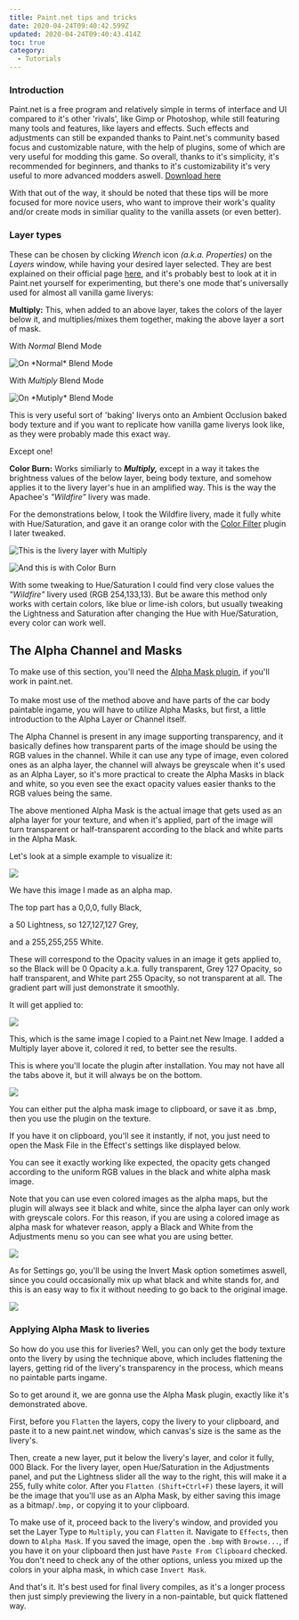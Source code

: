 ```yaml
---
title: Paint.net tips and tricks
date: 2020-04-24T09:40:42.599Z
updated: 2020-04-24T09:40:43.414Z
toc: true
category:
  - Tutorials
---
```

### **Introduction**

Paint.net is a free program and relatively simple in terms of interface and UI compared to it's other 'rivals', like Gimp or Photoshop, while still featuring many tools and features, like layers and effects. Such effects and adjustments can still be expanded thanks to Paint.net's community based focus and customizable nature, with the help of plugins, some of which are very useful for modding this game. So overall, thanks to it's simplicity, it's recommended for beginners, and thanks to it's customizability it's very useful to more advanced modders aswell.  [Download here](https://www.getpaint.net/download.html)

With that out of the way, it should be noted that these tips will be more focused for more novice users, who want to improve their work's quality and/or create mods in similiar quality to the vanilla assets (or even better).

### **Layer types**

These can be chosen by clicking *Wrench* icon *(a.k.a. Properties)* on the *Layers* window, while having your desired layer selected. They are best explained on their official page [here](https://www.getpaint.net/doc/latest/BlendModes.html), and it's probably best to look at it in Paint.net yourself for experimenting, but there's one mode that's universally used for almost all vanilla game liverys:

**Multiply:** This, when added to an above layer, takes the colors of the layer below it, and multiplies/mixes them together, making the above layer a sort of mask. 

With *Normal* Blend Mode

![](/media/multip_layer1.png "On *Normal* Blend Mode")

With *Multiply* Blend Mode

![](/media/multipl_layer2.png "On *Mutiply* Blend Mode")

This is very useful sort of 'baking' liverys onto an Ambient Occlusion baked body texture and if you want to replicate how vanilla game liverys look like, as they were probably made this exact way. 

Except one!

**Color Burn:**
Works similiarly to ***Multiply,*** except in a way it takes the brightness values of the below layer, being body texture, and somehow applies it to the livery layer's hue in an amplified way. This is the way the Apachee's *"Wildfire"* livery was made.

For the demonstrations below, I took the Wildfire livery, made it fully white with Hue/Saturation, and gave it an orange color with the [Color Filter](https://forums.getpaint.net/topic/18811-ed-harvey-effects-v-40-2012-02-13/) plugin I later tweaked.

![This is the livery layer with Multiply](/media/wildfire-mulp.png)

![And this is with Color Burn](/media/wildfire-cb.png)

With some tweaking to Hue/Saturation I could find very close values the *"Wildfire"* livery used (RGB 254,133,13).
But be aware this method only works with certain colors, like blue or lime-ish colors, but usually tweaking the Lightness and Saturation after changing the Hue with Hue/Saturation, every color can work well.

## **The Alpha Channel and Masks**

To make use of this section, you'll need the [Alpha Mask plugin](https://forums.getpaint.net/topic/1854-alpha-mask-import-plugin-20/), if you'll work in paint.net.\
\
To make most use of the method above and have parts of the car body paintable ingame, you will have to utilize Alpha Masks, but first, a little introduction to the Alpha Layer or Channel itself. 

The Alpha Channel is present in any image supporting transparency, and it basically defines how transparent parts of the image should be using the RGB values in the channel. While it can use any type of image, even colored ones as an alpha layer, the channel will always be greyscale when it's used as an Alpha Layer, so it's more practical to create the Alpha Masks in black and white, so you even see the exact opacity values easier thanks to the RGB values being the same.

The above mentioned Alpha Mask is the actual image that gets used as an alpha layer for your texture, and when it's applied, part of the image will turn transparent or half-transparent according to the black and white parts in the Alpha Mask.

Let's look at a simple example to visualize it:

![](/media/alpha-simpl1.png)

We have this image I made as an alpha map. 

The top part has a 0,0,0, fully Black,

a 50 Lightness, so 127,127,127 Grey,

and a 255,255,255 White. 

These will correspond to the Opacity values in an image it gets applied to, so the Black will be 0 Opacity a.k.a. fully transparent, Grey 127 Opacity, so half transparent, and White part 255 Opacity, so not transparent at all. The gradient part will just demonstrate it smoothly. 

It will get applied to:

![](/media/alpha-simplcol1.png)

This, which is the same image I copied to a Paint.net New Image. I added a Multiply layer above it, colored it red, to better see the results.

This is where you'll locate the plugin after installation. You may not have all the tabs above it, but it will always be on the bottom.

![](/media/alpha-mask-loc.png)

You can either put the alpha mask image to clipboard, or save it as .bmp, then you use the plugin on the texture.

If you have it on clipboard, you'll see it instantly, if not, you just need to open the Mask File in the Effect's settings like displayed below.

You can see it exactly working like expected, the opacity gets changed according to the uniform RGB values in the black and white alpha mask image. 

Note that you can use even colored images as the alpha maps, but the plugin will always see it black and white, since the alpha layer can only work with greyscale colors. For this reason, if you are using a colored image as alpha mask for whatever reason, apply a Black and White from the Adjustments menu so you can see what you are using better.

![](/media/a-mask-in-progr.png)

As for Settings go, you'll be using the Invert Mask option sometimes aswell, since you could occasionally mix up what black and white stands for, and this is an easy way to fix it without needing to go back to the original image.

![](/media/a-mask-invert.png)

### Applying Alpha Mask to liveries

So how do you use this for liveries? Well, you can only get the body texture onto the livery by using the technique above, which includes flattening the layers, getting rid of the livery's transparency in the process, which means no paintable parts ingame.

So to get around it, we are gonna use the Alpha Mask plugin, exactly like it's demonstrated above.

 First, before you `Flatten` the layers, copy the livery to your clipboard, and paste it to a new paint.net window, which canvas's size is the same as the livery's. 

Then, create a new layer, put it below the livery's layer, and color it fully, 000 Black. For the livery layer, open Hue/Saturation in the Adjustments panel, and put the Lightness slider all the way to the right, this will make it a 255, fully white color. After you `Flatten (Shift+Ctrl+F)` these layers, it will be the image that you'll use as an Alpha Mask, by either saving this image as a bitmap/`.bmp,` or copying it to your clipboard.

To make use of it, proceed back to the livery's window, and provided you set the Layer Type to `Multiply`, you can `Flatten` it. Navigate to `Effects`, then down to `Alpha Mask`. If you saved the image, open the `.bmp` with `Browse...`, if you have it on your clipboard then just have `Paste From Clipboard` checked. You don't need to check any of the other options, unless you mixed up the colors in your alpha mask, in which case `Invert Mask`.

And that's it. It's best used for final livery compiles, as it's a longer process then just simply previewing the livery in a non-paintable, but quick flattened way.